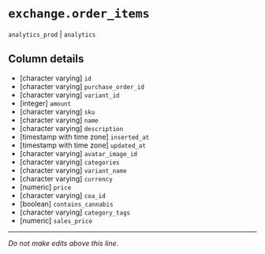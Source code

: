 # `exchange.order_items`
`analytics_prod` | `analytics`

## Column details
* [character varying] `id`
* [character varying] `purchase_order_id`
* [character varying] `variant_id`
* [integer]   `amount`
* [character varying] `sku`
* [character varying] `name`
* [character varying] `description`
* [timestamp with time zone] `inserted_at`
* [timestamp with time zone] `updated_at`
* [character varying] `avatar_image_id`
* [character varying] `categories`
* [character varying] `variant_name`
* [character varying] `currency`
* [numeric]   `price`
* [character varying] `coa_id`
* [boolean]   `contains_cannabis`
* [character varying] `category_tags`
* [numeric]   `sales_price`

-------------------------------------------------------------------------------
*Do not make edits above this line.*
